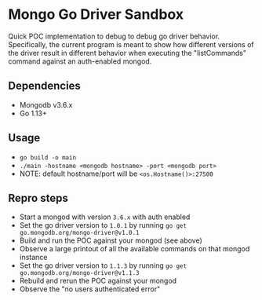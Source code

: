 # Mongo Go Driver Sandbox

Quick POC implementation to debug to debug go driver behavior. Specifically, the current program is meant to show 
how different versions of the driver result in different behavior when executing the "listCommands" command 
against an auth-enabled mongod.

## Dependencies
- Mongodb v3.6.x
- Go 1.13+

## Usage
- `go build -o main`
- `./main -hostname <mongodb hostname> -port <mongodb port>`
- NOTE: default hostname/port will be `<os.Hostname()>:27500`

## Repro steps
- Start a mongod with version `3.6.x` with auth enabled
- Set the go driver version to `1.0.1` by running `go get go.mongodb.org/mongo-driver@v1.0.1`
- Build and run the POC against your mongod (see above)
- Observe a large printout of all the available commands on that mongod instance
- Set the go driver version to `1.1.3` by running `go get go.mongodb.org/mongo-driver@v1.1.3`
- Rebuild and rerun the POC against your mongod
- Observe the "no users authenticated error"
